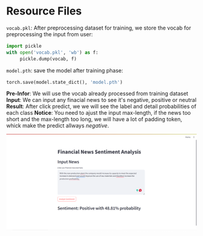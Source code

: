 # Resource Files
`vocab.pkl`: After preprocessing dataset for training, we store the vocab for preprocessing the input from user:
```python
import pickle
with open('vocab.pkl', 'wb') as f:
     pickle.dump(vocab, f)
```

`model.pth`: save the model after training phase:
```python
torch.save(model.state_dict(), 'model.pth')
```
**Pre-Infor**: We will use the vocab already processed from training dataset
**Input**: We can input any finacial news to see it's negative, positive or neutral
**Result**: After click predict, we we will see the label and detail probabilities of each class
**Notice**: You need to ajust the input max-length, if the news too short and the max-length too long, we will have a lot of padding token, whick make the predict allways *negative*.

![Demo Image](./demo.png)